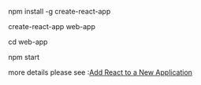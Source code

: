 npm install -g create-react-app

create-react-app web-app

cd web-app

npm start

more details please see :[Add React to a New Application](https://reactjs.org/docs/add-react-to-a-new-app.html)